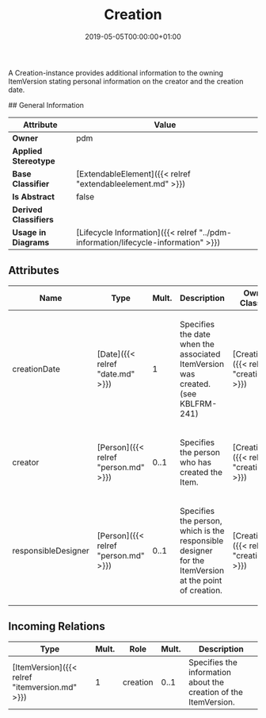 ﻿---
title: Creation
toc: false
type: specs
date: "2019-05-05T00:00:00+01:00"
draft: false
menu_name: vec120

# Prev/next pager order (if `docs_section_pager` enabled in `params.toml`)
weight: 
---
<html><body><p>A Creation-instance provides additional information to the owning ItemVersion stating personal information on the creator and the creation date. </p></body></html>
## General Information

| Attribute               | Value |
|-------------------------|-------|
| **Owner**               | pdm |
| **Applied Stereotype**  |   |
| **Base Classifier**     | [ExtendableElement]({{< relref "extendableelement.md" >}})<br/>  |
| **Is Abstract**         | false |
| **Derived Classifiers** |   |
| **Usage in Diagrams**   | [Lifecycle Information]({{< relref "../pdm-information/lifecycle-information" >}})<br/>  |

## Attributes
|  Name  |  Type  |  Mult.  |  Description  |  Owning Classifier  |
|--------|--------|---------|---------------|--------------|
|creationDate | [Date]({{< relref "date.md" >}}) | 1 | <html><body><p>Specifies the date when the associated ItemVersion was created. (see KBLFRM-241) </p></body></html> | [Creation]({{< relref "creation.md" >}}) |
|creator | [Person]({{< relref "person.md" >}}) | 0..1 | <html><body><p>Specifies the person who has created the Item. </p></body></html> | [Creation]({{< relref "creation.md" >}}) |
|responsibleDesigner | [Person]({{< relref "person.md" >}}) | 0..1 | <html>   <head>     </head>   <body>     <p> Specifies the person, which is the responsible designer for the ItemVersion at the point of creation.      </p>    </body> </html>  | [Creation]({{< relref "creation.md" >}}) |

##  Incoming Relations
|    Type  |   Mult.  |   Role    |   Mult.   |   Description  |
|----------|----------|-----------|-----------|----------------|
| [ItemVersion]({{< relref "itemversion.md" >}}) | 1 | creation | 0..1 | Specifies the information about the creation of the ItemVersion.   |
